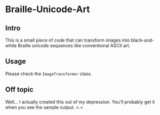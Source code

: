 # Braille-Unicode-Art
## Intro
This is a small piece of code that can transform images into black-and-white Braille unicode sequences like conventional ASCII art.

## Usage
Please check the `ImageTransformer` class.

## Off topic
Well... I actually created this out of my depression. You'll probably get it when you see the sample output. >.<
